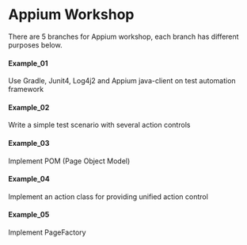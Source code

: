 # Appium Workshop
There are 5 branches for Appium workshop, each branch has different purposes below.

#### Example_01
Use Gradle, Junit4, Log4j2 and Appium java-client on test automation framework

#### Example_02
Write a simple test scenario with several action controls 

#### Example_03
Implement POM (Page Object Model)

#### Example_04
Implement an action class for providing unified action control

#### Example_05
Implement PageFactory
